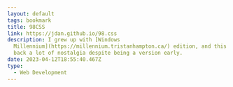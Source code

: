 ```yaml
---
layout: default
tags: bookmark
title: 98CSS
link: https://jdan.github.io/98.css
description: I grew up with [Windows
  Millennium](https://millennium.tristanhampton.ca/) edition, and this brings
  back a lot of nostalgia despite being a version early.
date: 2023-04-12T18:55:40.467Z
type:
  - Web Development
---
```

